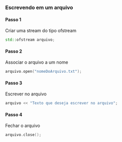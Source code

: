 ### Escrevendo em um arquivo
#### Passo 1
Criar uma stream do tipo ofstream
````cpp
std::ofstream arquivo;
````
#### Passo 2
Associar o arquivo a um nome
````cpp
arquivo.open("nomeDoArquivo.txt");
````
#### Passo 3
Escrever no arquivo
````cpp
arquivo << "Texto que deseja escrever no arquivo";
````
#### Passo 4
Fechar o arquivo
````cpp
arquivo.close();
````